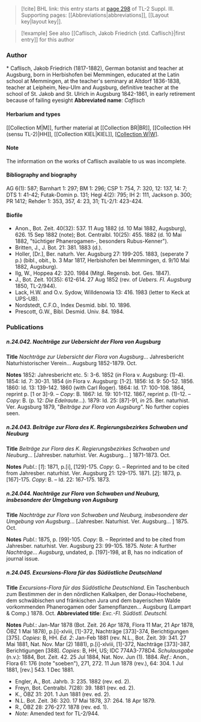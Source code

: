 > [!cite] BHL link: this entry starts at [page 298](https://www.biodiversitylibrary.org/page/33266605) of TL-2 Suppl. III.
> Supporting pages: [[Abbreviations|abbreviations]], [[Layout key|layout key]].

> [!example] See also [[Caflisch, Jakob Friedrich {std. Caflisch}|first entry]] for this author

### Author

\* Caflisch, Jakob Friedrich (1817-1882), German botanist and teacher at Augsburg, born in Herbishofen bei Memmingen, educated at the Latin school at Memmingen, at the teacher's seminary at Altdorf 1836-1838, teacher at Leipheim, Neu-Ulm and Augsburg, definitive teacher at the school of St. Jakob and St. Ulrich in Augsburg 1842-1861, in early retirement because of failing eyesight 
**Abbreviated name**: *Caflisch*

#### Herbarium and types

[[Collection M|M]], further material at [[Collection BR|BR]], [[Collection HH (sensu TL-2)|HH]], [[Collection KIEL|KIEL]], [[Collection W|W]](Orch).

#### Note

The information on the works of Caflisch available to us was incomplete.

#### Bibliography and biography

AG 6(1): 587; Barnhart 1: 297; BM 1: 296; CSP 1: 754, 7: 320, 12: 137, 14: 7; DTS 1: 41-42; Futak-Domin p. 131; Hegi 4(2): 795; IH 2: 111, Jackson p. 300; PR 1412; Rehder 1: 353, 357, 4: 23, 31; TL-2/1: 423-424.

#### Biofile

- Anon., Bot. Zeit. 40(32): 537. 11 Aug 1882 (d. 10 Mai 1882, Augsburg), 626. 15 Sep 1882 (note); Bot. Centralbl. 10(25): 455. 1882 (d. 10 Mai 1882, "tüchtiger Phanerogamen-, besonders Rubus-Kenner").
- Britten, J., J. Bot. 21: 381. 1883 (d.).
- Holler, \[Dr.\], Ber. naturh. Ver. Augsburg 27: 199-205. 1883, (seperate 7 p.) (bibl., obit., b. 3 Mar 1817, Herbishofen bei Memmingen, d. 9/10 Mai 1882, Augsburg).
- Ilg, W., Hoppea 42: 320. 1984 (Mitgl. Regensb. bot. Ges. 1847).
- J., Bot. Zeit. 10(35): 612-614. 27 Aug 1852 (rev. of *Uebers. Fl. Augsburg* 1850, TL-2/944).
- Lack, H.W. and O.v. Sydow, Willdenowia 13: 416. 1983 (letter to Keck at UPS-UB).
- Nordstedt, C.F.O., Index Desmid. bibl. 10. 1896.
- Prescott, G.W., Bibl. Desmid. Univ. 84. 1984.

### Publications

##### n.24.042. Nachträge zur Uebersicht der Flora von Augsburg

**Title**
*Nachträge zur Uebersicht der Flora von Augsburg*... Jahresbericht Naturhistorischer Verein... Augsburg 1852-1879. Oct.

**Notes**
1852: Jahresbericht etc. 5: 3-6. 1852 (*in* Flora v. Augsburg: (1)-4).
1854: Id. 7: 30-31. 1854 (*in* Flora v. Augsburg: \[1-2\].
1856: Id. 9: 50-52. 1856.
1860: Id. 13: 139-142. 1860 (with Carl Roger).
1864: Id. 17: 100-108. 1864, reprint p. \[1 or 3\]-9. – *Copy*: B.
1867: Id. 19: 101-112. 1867, reprint p. (1)-12. – *Copy*: B. (p. 12: *Die Edelraute*...).
1879: Id. 25: \[87\]-91, *in* 25. Ber. naturhist. Ver. Augsburg 1879, "*Beiträge zur Flora von Augsburg*".
No further copies seen.

##### n.24.043. Beiträge zur Flora des K. Regierungsbezirkes Schwaben und Neuburg

**Title**
*Beiträge zur Flora des K. Regierungsbezirkes Schwaben und Neuburg*... \[Jahresber. naturhist. Ver. Augsburg... \] 1871-1873. Oct.

**Notes**
*Publ*.: \[*1*\]: 1871, p.\[i\], \[129\]-175. *Copy*: G. – Reprinted and to be cited from Jahresber. naturhist. Ver. Augsburg 21: 129-175. 1871.
\[*2*\]: 1873, p. \[167\]-175. *Copy*: B. – Id. 22: 167-175. 1873.

##### n.24.044. Nachträge zur Flora von Schwaben und Neuburg, insbesondere der Umgebung von Augsburg

**Title**
*Nachträge zur Flora von Schwaben und Neuburg, insbesondere der Umgebung von Augsburg*... \[Jahresber. Naturhist. Ver. Augsburg... \] 1875. Oct.

**Notes**
*Publ*.: 1875, p. \[99\]-105. *Copy*: B. – Reprinted and to be cited from Jahresber. naturhist. Ver. Augsburg 23: 99-105. 1875.
*Note*: A further *Nachträge*... *Augsburg*, undated, p. \[197\]-198, at B, has no indication of journal issue.

##### n.24.045. Excursions-Flora für das Südöstliche Deutschland

**Title**
*Excursions-Flora für das Südöstliche Deutschland*. Ein Taschenbuch zum Bestimmen der in den nördlichen Kalkalpen, der Donau-Hochebene, dem schwäbischen und fränkischen Jura und dem bayerischen Walde vorkommenden Phanerogamen oder Samenpflanzen... Augsburg (Lampart & Comp.) 1878. Oct.
**Abbreviated title**: *Exc.-Fl. Südöstl. Deutschl.*

**Notes**
*Publ*.: Jan-Mar 1878 (Bot. Zeit. 26 Apr 1878, Flora 11 Mar, 21 Apr 1878, ÖBZ 1 Mai 1878), p.\[i\]-xlviii, \[1\]-372, Nachträge \[373\]-374, Berichtigungen \[375\]. *Copies*: B, HH.
*Ed. 2*: Jan-Feb 1881 (rev. N.L., Bot. Zeit. 39: 341. 27 Mai 1881, Nat. Nov. Mar (2) 1881), p.\[i\]-xlviii, \[1\]-372, Nachträge \[373\]-387, Berichtigungen \[388\]. *Copies*: B, HH, US; IDC 774A3-778D4.
*Schulausgabe* (n.v.): 1884, Bot. Zeit. 42. 25 Jul 1884, Nat. Nov. Jun (1). 1884.
*Ref*.: Anon., Flora 61: 176 (note "soeben"), 271, 272. 11 Jun 1878 (rev.), 64: 304. 1 Jul 1881, \[rev.\] 543. 1 Dec 1881.
- Engler, A., Bot. Jahrb. 3: 235. 1882 (rev. ed. 2).
- Freyn, Bot. Centralbl. 7(28): 39. 1881 (rev. ed. 2).
- K., ÖBZ 31: 201. 1 Jun 1881 (rev. ed. 2).
- N.L. Bot. Zeit. 36: 320. 17 Mai 1878, 37: 264. 18 Apr 1879.
- R., ÖBZ 28: 276-277. 1878 (rev. ed. 1).
- *Note*: Amended text for TL-2/944.

